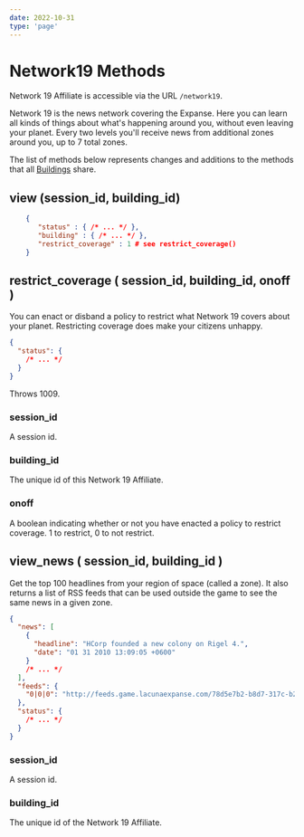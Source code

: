 ```yaml
---
date: 2022-10-31
type: 'page'
---
```


# Network19 Methods

Network 19 Affiliate is accessible via the URL `/network19`.

Network 19 is the news network covering the Expanse. Here you can learn all kinds of things about what's happening around you, without even leaving your planet. Every two levels you'll receive news from additional zones around you, up to 7 total zones.

The list of methods below represents changes and additions to the methods that all [Buildings](/api/Buildings) share.

## view (session_id, building_id)

```json
    {
       "status" : { /* ... */ },
       "building" : { /* ... */ },
       "restrict_coverage" : 1 # see restrict_coverage()
    }
```

## restrict_coverage ( session_id, building_id, onoff )

You can enact or disband a policy to restrict what Network 19 covers about your planet. Restricting coverage does make your citizens unhappy.

```json
{
  "status": {
    /* ... */
  }
}
```

Throws 1009.

### session_id

A session id.

### building_id

The unique id of this Network 19 Affiliate.

### onoff

A boolean indicating whether or not you have enacted a policy to restrict coverage. 1 to restrict, 0 to not restrict.

## view_news ( session_id, building_id )

Get the top 100 headlines from your region of space (called a zone). It also returns a list of RSS feeds that can be used outside the game to see the same news in a given zone.

```json
{
  "news": [
    {
      "headline": "HCorp founded a new colony on Rigel 4.",
      "date": "01 31 2010 13:09:05 +0600"
    }
    /* ... */
  ],
  "feeds": {
    "0|0|0": "http://feeds.game.lacunaexpanse.com/78d5e7b2-b8d7-317c-b244-3f774264be57.rss"
  },
  "status": {
    /* ... */
  }
}
```

### session_id

A session id.

### building_id

The unique id of the Network 19 Affiliate.

```

```
